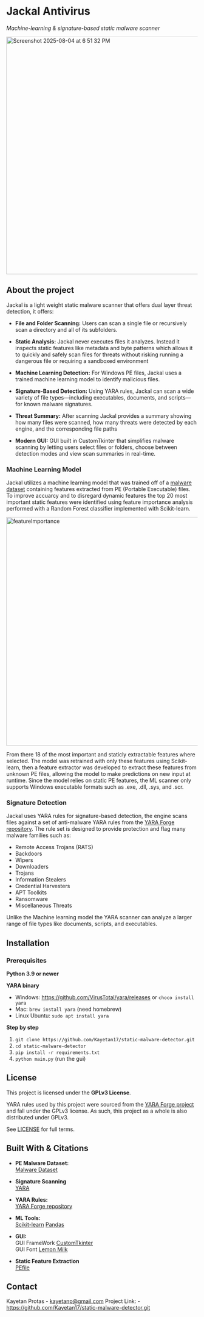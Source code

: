 # Jackal Antivirus

*Machine-learning & signature-based static malware scanner*

<img width="940" height="623" alt="Screenshot 2025-08-04 at 6 51 32 PM" src="https://github.com/user-attachments/assets/c3149ce9-fe95-4a42-880e-7f6ce3955293" />



## About the project

Jackal is a light weight static malware scanner that offers dual layer threat detection, it offers:

* **File and Folder Scanning:** Users can scan a single file or recursively scan a directory and all of its subfolders.
  
* **Static Analysis:** Jackal never executes files it analyzes. Instead it inspects static features like metadata and byte patterns which allows it to quickly and safely scan files for threats without risking running a dangerous file or requiring a sandboxed environment
  
* **Machine Learning Detection:** For Windows PE files, Jackal uses a trained machine learning model to identify malicious files.
  
* **Signature-Based Detection:** Using YARA rules, Jackal can scan a wide variety of file types—including executables, documents, and scripts—for known malware signatures.
  
* **Threat Summary:** After scanning Jackal provides a summary showing how many files were scanned, how many threats were detected by each engine, and the corresponding file paths
  
* **Modern GUI:** GUI built in CustomTkinter that simplifies malware scanning by letting users select files or folders, choose between detection modes and view scan summaries in real-time.


### Machine Learning Model

Jackal utilizes a machine learning model that was trained off of a [malware dataset](https://www.kaggle.com/datasets/amauricio/pe-files-malwares/data) containing features extracted from PE (Portable Executable) files. To improve accuarcy and to disregard dynamic features the top 20 most important static features were identified using feature importance analysis performed with a Random Forest classifier implemented with Scikit-learn.


<img width="1000" height="600" alt="featureImportance" src="https://github.com/user-attachments/assets/2714da75-e1e0-4db6-b729-09431f86bbf1" />


From there 18 of the most important and staticly extractable features where selected. The model was retrained with only these features using Scikit-learn, then a feature extractor was developed to extract these features from unknown PE files, allowing the model to make predictions on new input at runtime. Since the model relies on static PE features, the ML scanner only supports Windows executable formats such as .exe, .dll, .sys, and .scr.


### Signature Detection

Jackal uses YARA rules for signature-based detection, the engine scans files against a set of anti-malware YARA rules from the [YARA Forge repository](https://github.com/YARAHQ/yara-forge).
The rule set is designed to provide protection and flag many malware families such as:

* Remote Access Trojans (RATS)
* Backdoors
* Wipers
* Downloaders
* Trojans
* Information Stealers
* Credential Harvesters
* APT Toolkits
* Ransomware
* Miscellaneous Threats

Unlike the Machine learning model the YARA scanner can analyze a larger range of file types like documents, scripts, and executables.



## Installation

### Prerequisites 

**Python 3.9 or newer**

**YARA binary**

* Windows: https://github.com/VirusTotal/yara/releases or ```choco install yara```
* Mac: ```brew install yara``` (need homebrew)
* Linux Ubuntu: ```sudo apt install yara```

**Step by step**

1. ```git clone https://github.com/Kayetan17/static-malware-detector.git```
2. ```cd static-malware-detector```
3. ```pip install -r requirements.txt```
4. ```python main.py``` (run the gui)



## License

This project is licensed under the **GPLv3 License**.

YARA rules used by this project were sourced from the [YARA Forge project](https://github.com/YARAHQ/yara-forge) and fall under the GPLv3 license. As such, this project as a whole is also distributed under GPLv3.

See [LICENSE](./LICENSE) for full terms.



## Built With & Citations

- **PE Malware Dataset:** <br>
  [Malware Dataset](https://www.kaggle.com/datasets/amauricio/pe-files-malwares/data)

- **Signature Scanning** <br>
  [YARA](https://virustotal.github.io/yara/)

- **YARA Rules:** <br>
  [YARA Forge repository](https://github.com/YARAHQ/yara-forge)

- **ML Tools:** <br>
  [Scikit-learn](https://scikit-learn.org/)
  [Pandas](https://pandas.pydata.org/)

- **GUI:** <br>
  GUI FrameWork [CustomTkinter](https://github.com/TomSchimansky/CustomTkinter) <br>
  GUI Font [Lemon Milk](https://www.dafont.com/lemon-milk.font)

- **Static Feature Extraction** <br>
  [PEfile](https://github.com/erocarrera/pefile)



## Contact

Kayetan Protas - kayetanp@gmail.com
Project Link: - https://github.com/Kayetan17/static-malware-detector.git
